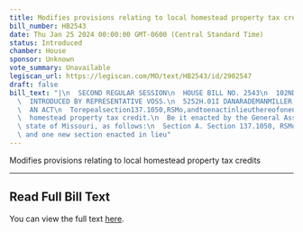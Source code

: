 ```yaml
---
title: Modifies provisions relating to local homestead property tax credits
bill_number: HB2543
date: Thu Jan 25 2024 00:00:00 GMT-0600 (Central Standard Time)
status: Introduced
chamber: House
sponsor: Unknown
vote_summary: Unavailable
legiscan_url: https://legiscan.com/MO/text/HB2543/id/2902547
draft: false
bill_text: "|\n  SECOND REGULAR SESSION\n  HOUSE BILL NO. 2543\n  102ND GENERAL ASSEMBLY\n\
  \  INTRODUCED BY REPRESENTATIVE VOSS.\n  5252H.01I DANARADEMANMILLER,ChiefClerk\n\
  \  AN ACT\n  Torepealsection137.1050,RSMo,andtoenactinlieuthereofonenewsectionrelatingtothe\n\
  \  homestead property tax credit.\n  Be it enacted by the General Assembly of the\
  \ state of Missouri, as follows:\n  Section A. Section 137.1050, RSMo, is repealed\
  \ and one new section enacted in lieu"
---
```

Modifies provisions relating to local homestead property tax credits

---

## Read Full Bill Text

You can view the full text [here](https://legiscan.com/MO/text/HB2543/id/2902547).
